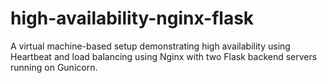 # high-availability-nginx-flask
A virtual machine-based setup demonstrating high availability using Heartbeat and load balancing using Nginx with two Flask backend servers running on Gunicorn.
